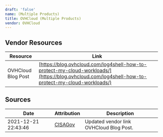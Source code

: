 ```yaml
---
draft: 'false'
name: (Multiple Products)
title: OVHCloud (Multiple Products)
vendor: OVHCloud
---
```


## Vendor Resources
| Resource | Link |
| --- | --- |
| OVHCloud Blog Post | [https://blog.ovhcloud.com/log4shell-how-to-protect-my-cloud-workloads/](https://blog.ovhcloud.com/log4shell-how-to-protect-my-cloud-workloads/) |



## Sources
| Date | Attribution | Description |
| --- | --- | --- |
| 2021-12-21 22:43:46 | [CISAGov](https://raw.githubusercontent.com/cisagov/log4j-affected-db/develop/README.md) | Updated vendor link OVHCloud Blog Post.  |
